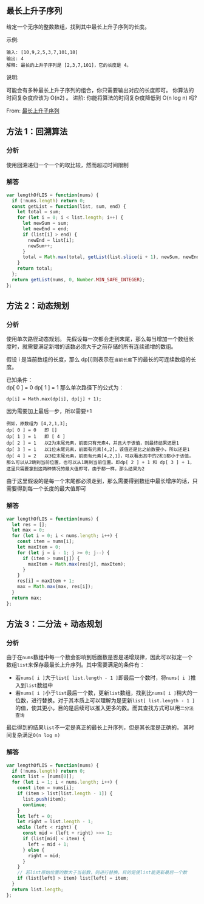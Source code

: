## 最长上升子序列

给定一个无序的整数数组，找到其中最长上升子序列的长度。

示例:

```
输入: [10,9,2,5,3,7,101,18]
输出: 4
解释: 最长的上升子序列是 [2,3,7,101]，它的长度是 4。
```

说明:

可能会有多种最长上升子序列的组合，你只需要输出对应的长度即可。
你算法的时间复杂度应该为 O(n2) 。
进阶: 你能将算法的时间复杂度降低到 O(n log n) 吗?

From: [最长上升子序列](https://leetcode-cn.com/problems/longest-increasing-subsequence/submissions/)

## 方法 1：回溯算法

### 分析

使用回溯递归一个一个的取比较，然而超过时间限制

### 解答

```javascript
var lengthOfLIS = function(nums) {
  if (!nums.length) return 0;
  const getList = function(list, sum, end) {
    let total = sum;
    for (let i = 0; i < list.length; i++) {
      let newSum = sum;
      let newEnd = end;
      if (list[i] > end) {
        newEnd = list[i];
        newSum++;
      }
      total = Math.max(total, getList(list.slice(i + 1), newSum, newEnd));
    }
    return total;
  };
  return getList(nums, 0, Number.MIN_SAFE_INTEGER);
};
```

## 方法 2：动态规划

### 分析

使用单次路径动态规划。
先假设每一次都会走到末尾，那么每当增加一个数组长度时，就需要满足新增的该数必须大于之前存储的所有连续递增的数组。

假设 i 是当前数组的长度，那么 dp[i]则表示在`当前长度`下的最长的可连续数组的长度。

已知条件：  
dp[ 0 ] = 0
dp[ 1 ] = 1
那么单次路径下的公式为：

```
dp[i] = Math.max(dp[i], dp[j] + 1);
```

因为需要加上最后一步，所以需要+1

```
例如，原数组为 [4,2,1,3];
dp[ 0 ] = 0   即 []
dp[ 1 ] = 1   即 [ 4 ]
dp[ 2 ] = 1   以2为末尾元素，前面只有元素4，并且大于该值，则最终结果还是1
dp[ 3 ] = 1   以1位末尾元素，前面有元素[4,2]，该值还是比之前数要小，所以还是1
dp[ 4 ] = 2   以3位末尾元素，前面有元素[4,2,1]，可以看出其中的2和1都小于该值，那么可以从2跳到当前位置，也可以从1跳到当前位置。即dp[ 2 ] + 1 和 dp[ 3 ] + 1，这里只需要拿到这两种情况的最大值即可，由于都一样，那么结果为2
```

由于这里假设的是每一个末尾都必须走到，那么需要得到数组中最长增序的话，只需要得到每一个长度的最大值即可

### 解答

```javascript
var lengthOfLIS = function(nums) {
  let res = [];
  let max = 0;
  for (let i = 0; i < nums.length; i++) {
    const item = nums[i];
    let maxItem = 0;
    for (let j = i - 1; j >= 0; j--) {
      if (item > nums[j]) {
        maxItem = Math.max(res[j], maxItem);
      }
    }
    res[i] = maxItem + 1;
    max = Math.max(max, res[i]);
  }
  return max;
};
```

## 方法 3：二分法 + 动态规划

### 分析
由于在`nums`数组中每一个数会影响到后面数是否是递增规律，因此可以拟定一个数组`list`来保存最最长上升序列。其中需要满足的条件有：
+ 若`nums[ i ]`大于`list[ list.length - 1 ]`即最后一个数时，将`nums[ i ]`推入到`list`数组中
+ 若`nums[ i ]`小于`list`最后一个数，更新`list`数组，找到比`nums[ i ]`稍大的一位数，进行替换。对于其本质上可以理解为是更新`list[ list.length - 1 ]`的值，使其更小，目的是后续可以推入更多的数。而其查找方式可以用`二分法查询`

最后得到的结果`list`不一定是真正的最长上升序列，但是其长度是正确的。
其时间复杂满足`O(n log n)`
### 解答

```javascript
var lengthOfLIS = function(nums) {
  if (!nums.length) return 0;
  const list = [nums[0]];
  for (let i = 1; i < nums.length; i++) {
    const item = nums[i];
    if (item > list[list.length - 1]) {
      list.push(item);
      continue;
    }
    let left = 0;
    let right = list.length - 1;
    while (left < right) {
      const mid = (left + right) >>> 1;
      if (list[mid] < item) {
        left = mid + 1;
      } else {
        right = mid;
      }
    }
    // 若list原始位置的数大于当前数，则进行替换。目的是使list能更新最后一个数
    if (list[left] > item) list[left] = item;
  }
  return list.length;
};
```
